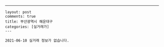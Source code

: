 ---
    layout: post
    comments: true
    title: 부산광역시 해운대구
    categories: [실거래가]
    ---

    2021-06-10 실거래 정보가 없습니다.

    